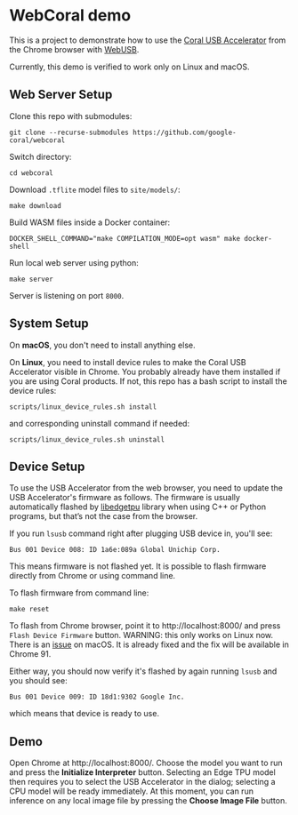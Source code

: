 # WebCoral demo

This is a project to demonstrate how to use the
[Coral USB Accelerator](https://coral.ai/products/accelerator/) from the Chrome
browser with [WebUSB](https://wicg.github.io/webusb/).

Currently, this demo is verified to work only on Linux and macOS.

## Web Server Setup

Clone this repo with submodules:
```
git clone --recurse-submodules https://github.com/google-coral/webcoral
```

Switch directory:
```
cd webcoral
```

Download `.tflite` model files to `site/models/`:
```
make download
```

Build WASM files inside a Docker container:
```
DOCKER_SHELL_COMMAND="make COMPILATION_MODE=opt wasm" make docker-shell
```

Run local web server using python:
```
make server
```

Server is listening on port `8000`.

## System Setup

On **macOS**, you don't need to install anything else.

On **Linux**, you need to install device rules to make the Coral USB Accelerator
visible in Chrome. You probably already have them installed if you are using
Coral products. If not, this repo has a bash script to install the device rules:
```
scripts/linux_device_rules.sh install
```
and corresponding uninstall command if needed:
```
scripts/linux_device_rules.sh uninstall
```

## Device Setup

To use the USB Accelerator from the web browser, you need to update the USB
Accelerator's firmware as follows. The firmware is usually automatically flashed
by [libedgetpu](https://github.com/google-coral/libedgetpu) library when using
C++ or Python programs, but that’s not the case from the browser.

If you run `lsusb` command right after plugging USB device in, you'll see:
```
Bus 001 Device 008: ID 1a6e:089a Global Unichip Corp.
```

This means firmware is not flashed yet. It is possible to flash firmware
directly from Chrome or using command line.

To flash firmware from command line:
```
make reset
```

To flash from Chrome browser, point it to http://localhost:8000/ and press
`Flash Device Firmware` button. WARNING: this only works on Linux now.
There is an [issue](https://crbug.com/1189418) on macOS. It is already fixed and
the fix will be available in Chrome 91.

Either way, you should now verify it's flashed by again running `lsusb` and you
should see:
```
Bus 001 Device 009: ID 18d1:9302 Google Inc.
```
which means that device is ready to use.


## Demo

Open Chrome at http://localhost:8000/. Choose the model you want to run and
press the **Initialize Interpreter** button. Selecting an Edge TPU model then
requires you to select the USB Accelerator in the dialog; selecting a CPU model
will be ready immediately. At this moment, you can run inference on any local
image file by pressing the **Choose Image File** button.
